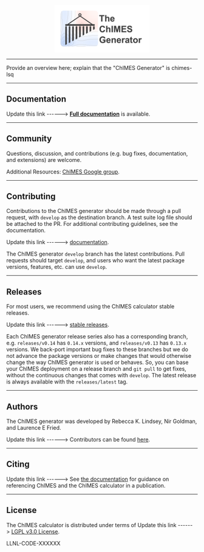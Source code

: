 <p style="text-align:center;">
    <img src="./doc/ChIMES-lsq_Github_logo-2.png" alt="" width="250"/>
</p>
<hr>

Provide an overview here; explain that the "ChIMES Generator" is chimes-lsq

<hr>

Documentation
----------------

Update this link ------> [**Full documentation**](https://chimes-calculator.readthedocs.io/en/latest/) is available.

<hr>

Community
------------------------

Questions, discussion, and contributions (e.g. bug fixes, documentation, and extensions) are welcome. 

Additional Resources: [ChIMES Google group](https://groups.google.com/g/chimes_software).

<hr>

Contributing
------------------------

Contributions to the ChIMES generator should be made through a pull request, with ``develop`` as the destination branch. A test suite log file should be attached to the PR. For additional contributing guidelines, see the documentation.

Update this link ------> [documentation](https://chimes-calculator.readthedocs.io/en/latest/contributing.html).

The ChIMES generator `develop` branch has the latest contributions. Pull requests should target `develop`, and users who want the latest package versions,
features, etc. can use `develop`.

<hr>

Releases
--------

For most users, we recommend using the ChIMES calculator stable releases.

Update this link ------> [stable releases](https://github.com/rk-lindsey/chimes_calculator/releases).

Each ChIMES generator release series also has a corresponding branch, e.g. `releases/v0.14` has `0.14.x` versions, and `releases/v0.13` has `0.13.x` versions. We back-port important bug fixes to these branches but we do not advance the package versions or make changes that would otherwise change the way ChIMES generator is used or behaves. So, you can base your ChIMES deployment on a release branch and `git pull` to get fixes, without the continuous changes that comes with `develop`.  The latest release is always available with the `releases/latest` tag.

<hr>

Authors
----------------

The ChIMES generator was developed by Rebecca K. Lindsey, Nir Goldman, and Laurence E Fried.

Update this link ------> Contributors can be found [here](https://github.com/rk-lindsey/chimes_calculator/graphs/contributors).

<hr>

Citing
----------------

Update this link ------>  See [the documentation](https://chimes-calculator.readthedocs.io/en/latest/citing.html) for guidance on referencing ChIMES and the ChIMES calculator in a publication.

<hr>

License
----------------

The ChIMES calculator is distributed under terms of 
Update this link ------> [LGPL v3.0 License](https://github.com/rk-lindsey/chimes_calculator/blob/main/LICENSE).

LLNL-CODE-XXXXXX
